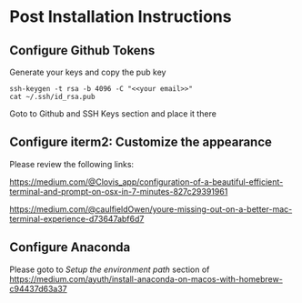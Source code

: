 # Post Installation Instructions

## Configure Github Tokens

Generate your keys and copy the pub key

```
ssh-keygen -t rsa -b 4096 -C "<<your email>>"
cat ~/.ssh/id_rsa.pub
```

Goto to Github and SSH Keys section and place it there

## Configure iterm2: Customize the appearance

Please review the following links:

https://medium.com/@Clovis_app/configuration-of-a-beautiful-efficient-terminal-and-prompt-on-osx-in-7-minutes-827c29391961

https://medium.com/@caulfieldOwen/youre-missing-out-on-a-better-mac-terminal-experience-d73647abf6d7

## Configure Anaconda

Please goto to _Setup the environment path_ section of https://medium.com/ayuth/install-anaconda-on-macos-with-homebrew-c94437d63a37
